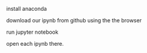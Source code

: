 
install anaconda

download our ipynb from github using the the browser

run jupyter notebook

open each ipynb there.